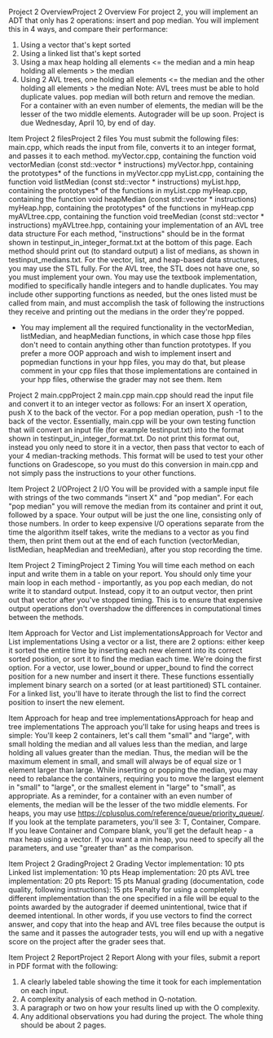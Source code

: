Project 2 OverviewProject 2 Overview
For project 2, you will implement an ADT that only has 2 operations: insert and pop median.
You will implement this in 4 ways, and compare their performance:
1) Using a vector that's kept sorted
2) Using a linked list that's kept sorted
3) Using a max heap holding all elements <= the median and a min heap holding all elements > the median
4) Using 2 AVL trees, one holding all elements <= the median and the other holding all elements > the median
Note: AVL trees must be able to hold duplicate values.
pop median will both return and remove the median. For a container with an even number of elements, the median will be the lesser of the two middle elements.
Autograder will be up soon. Project is due Wednesday, April 10, by end of day.


Item
Project 2 filesProject 2 files
You must submit the following files:
main.cpp, which reads the input from file, converts it to an integer format, and passes it to each method.
myVector.cpp, containing the function void vectorMedian (const std::vector<int> * instructions)
myVector.hpp, containing the prototypes* of the functions in myVector.cpp
myList.cpp, containing the function void listMedian (const std::vector<int> * instructions)
myList.hpp, containing the prototypes* of the functions in myList.cpp
myHeap.cpp, containing the function void heapMedian (const std::vector<int> * instructions)
myHeap.hpp, containing the prototypes* of the functions in myHeap.cpp
myAVLtree.cpp, containing the function void treeMedian (const std::vector<int> * instructions)
myAVLtree.hpp, containing your implementation of an AVL tree data structure
For each method, "instructions" should be in the format shown in testinput_in_integer_format.txt at the bottom of this page. Each method should print out (to standard output) a list of medians, as shown in testinput_medians.txt.
For the vector, list, and heap-based data structures, you may use the STL fully.
For the AVL tree, the STL does not have one, so you must implement your own. You may use the textbook implementation, modified to specifically handle integers and to handle duplicates.
You may include other supporting functions as needed, but the ones listed must be called from main, and must accomplish the task of following the instructions they receive and printing out the medians in the order they're popped.
* You may implement all the required functionality in the vectorMedian, listMedian, and heapMedian functions, in which case those hpp files don't need to contain anything other than function prototypes. If you prefer a more OOP approach and wish to implement insert and popmedian functions in your hpp files, you may do that, but please comment in your cpp files that those implementations are contained in your hpp files, otherwise the grader may not see them.
Item


Project 2 main.cppProject 2 main.cpp
main.cpp should read the input file and convert it to an integer vector as follows:
For an insert X operation, push X to the back of the vector.
For a pop median operation, push -1 to the back of the vector.
Essentially, main.cpp will be your own testing function that will convert an input file (for example testinput.txt) into the format shown in testinput_in_integer_format.txt. Do not print this format out, instead you only need to store it in a vector, then pass that vector to each of your 4 median-tracking methods.
This format will be used to test your other functions on Gradescope, so you must do this conversion in main.cpp and not simply pass the instructions to your other functions.

Item
Project 2 I/OProject 2 I/O
You will be provided with a sample input file with strings of the two commands "insert X" and "pop median".
For each "pop median" you will remove the median from its container and print it out, followed by a space.
Your output will be just the one line, consisting only of those numbers.
In order to keep expensive I/O operations separate from the time the algorithm itself takes, write the medians to a vector as you find them, then print them out at the end of each function (vectorMedian, listMedian, heapMedian and treeMedian), after you stop recording the time.


Item
Project 2 TimingProject 2 Timing
You will time each method on each input and write them in a table on your report. You should only time your main loop in each method - importantly, as you pop each median, do not write it to standard output. Instead, copy it to an output vector, then print out that vector after you've stopped timing.
This is to ensure that expensive output operations don't overshadow the differences in computational times between the methods.


Item
Approach for Vector and List implementationsApproach for Vector and List implementations
Using a vector or a list, there are 2 options: either keep it sorted the entire time by inserting each new element into its correct sorted position, or sort it to find the median each time. We're doing the first option.
For a vector, use lower_bound or upper_bound to find the correct position for a new number and insert it there. These functions essentially implement binary search on a sorted (or at least partitioned) STL container.
For a linked list, you'll have to iterate through the list to find the correct position to insert the new element.


Item
Approach for heap and tree implementationsApproach for heap and tree implementations
The approach you'll take for using heaps and trees is simple:
You'll keep 2 containers, let's call them "small" and "large", with small holding the median and all values less than the median, and large holding all values greater than the median.
Thus, the median will be the maximum element in small, and small will always be of equal size or 1 element larger than large.
While inserting or popping the median, you may need to rebalance the containers, requiring you to move the largest element in "small" to "large", or the smallest element in "large" to "small", as appropriate.
As a reminder, for a container with an even number of elements, the median will be the lesser of the two middle elements.
For heaps, you may use https://cplusplus.com/reference/queue/priority_queue/. If you look at the template parameters, you'll see 3: T, Container, Compare. If you leave Container and Compare blank, you'll get the default heap - a max heap using a vector. If you want a min heap, you need to specify all the parameters, and use "greater than" as the comparison.


Item
Project 2 GradingProject 2 Grading
Vector implementation: 10 pts
Linked list implementation: 10 pts
Heap implementation: 20 pts
AVL tree implementation: 20 pts
Report: 15 pts
Manual grading (documentation, code quality, following instructions): 15 pts
Penalty for using a completely different implementation than the one specified in a file will be equal to the points awarded by the autograder if deemed unintentional, twice that if deemed intentional. In other words, if you use vectors to find the correct answer, and copy that into the heap and AVL tree files because the output is the same and it passes the autograder tests, you will end up with a negative score on the project after the grader sees that.


Item
Project 2 ReportProject 2 Report
Along with your files, submit a report in PDF format with the following:
1) A clearly labeled table showing the time it took for each implementation on each input.
2) A complexity analysis of each method in O-notation.
3) A paragraph or two on how your results lined up with the O complexity.
4) Any additional observations you had during the project.
The whole thing should be about 2 pages.
